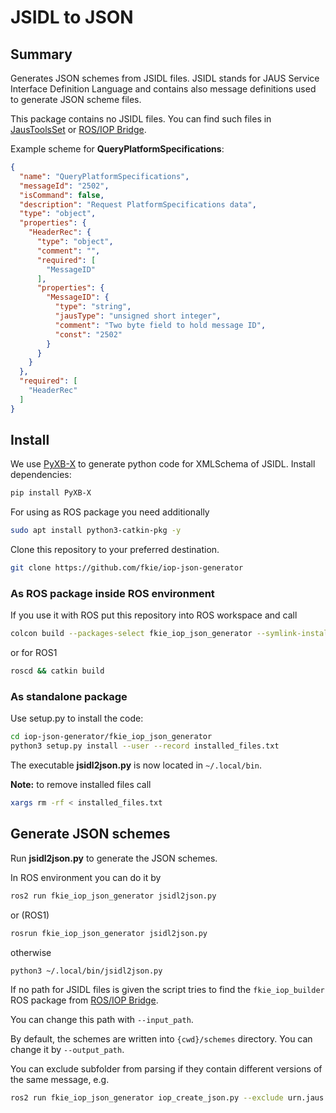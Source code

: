 # JSIDL to JSON

## Summary

Generates JSON schemes from JSIDL files. JSIDL stands for JAUS Service Interface Definition Language and contains also message definitions used to generate JSON scheme files.

This package contains no JSIDL files. You can find such files in [JausToolsSet][jts] or [ROS/IOP Bridge][ros_iop_bridge].

Example scheme for __QueryPlatformSpecifications__:

```json
{
  "name": "QueryPlatformSpecifications",
  "messageId": "2502",
  "isCommand": false,
  "description": "Request PlatformSpecifications data",
  "type": "object",
  "properties": {
    "HeaderRec": {
      "type": "object",
      "comment": "",
      "required": [
        "MessageID"
      ],
      "properties": {
        "MessageID": {
          "type": "string",
          "jausType": "unsigned short integer",
          "comment": "Two byte field to hold message ID",
          "const": "2502"
        }
      }
    }
  },
  "required": [
    "HeaderRec"
  ]
}
```

## Install

We use [PyXB-X](https://github.com/renalreg/PyXB-X) to generate python code for XMLSchema of JSIDL. Install dependencies:
```bash
pip install PyXB-X
```

For using as ROS package you need additionally
```bash
sudo apt install python3-catkin-pkg -y
```

Clone this repository to your preferred destination.

```bash
git clone https://github.com/fkie/iop-json-generator
```

### As ROS package inside ROS environment

If you use it with ROS put this repository into ROS workspace and call

```bash
colcon build --packages-select fkie_iop_json_generator --symlink-install 
```
or for ROS1
```bash
roscd && catkin build
```

### As standalone package

Use setup.py to install the code:

```bash
cd iop-json-generator/fkie_iop_json_generator
python3 setup.py install --user --record installed_files.txt
```

The executable **jsidl2json.py** is now located in `~/.local/bin`.

**Note:** to remove installed files call

```bash
xargs rm -rf < installed_files.txt
```

## Generate JSON schemes

Run **jsidl2json.py** to generate the JSON schemes.

In ROS environment you can do it by
```bash
ros2 run fkie_iop_json_generator jsidl2json.py
```

or (ROS1)

```bash
rosrun fkie_iop_json_generator jsidl2json.py
```

otherwise

```bash
python3 ~/.local/bin/jsidl2json.py
```

If no path for JSIDL files is given the script tries to find the `fkie_iop_builder` ROS package from [ROS/IOP Bridge][ros_iop_bridge].

You can change this path with `--input_path`.

By default, the schemes are written into `{cwd}/schemes` directory. You can change it by `--output_path`.

You can exclude subfolder from parsing if they contain different versions of the same message, e.g.

```bash
ros2 run fkie_iop_json_generator iop_create_json.py --exclude urn.jaus.jss.core-v1.0 --input_path ~/tmp/jsidl --output_path ~/tmp/schemes -v
```

[iop]: https://en.wikipedia.org/wiki/UGV_Interoperability_Profile
[jts]: https://github.com/jaustoolset/jaustoolset
[ros_iop_bridge]: https://github.com/fkie/iop_core
[pyxb]: https://pypi.org/project/PyXB
